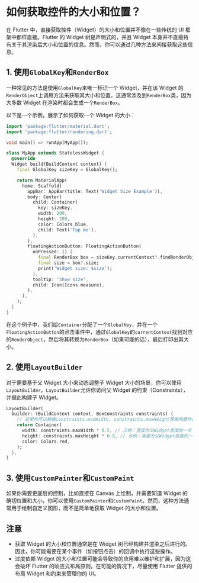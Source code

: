 # 如何获取控件的大小和位置？

在 Flutter 中，直接获取控件（Widget）的大小和位置并不像在一些传统的 UI 框架中那样直接。Flutter 的 Widget 树是声明式的，并且 Widget 本身并不直接持有关于其渲染后大小和位置的信息。然而，你可以通过几种方法来间接获取这些信息。

## 1. 使用`GlobalKey`和`RenderBox`

一种常见的方法是使用`GlobalKey`来唯一标识一个 Widget，并在该 Widget 的`RenderObject`上调用方法来获取其大小和位置。这通常涉及到`RenderBox`类，因为大多数 Widget 在渲染时都会生成一个`RenderBox`。

以下是一个示例，展示了如何获取一个 Widget 的大小：

```dart
import 'package:flutter/material.dart';
import 'package:flutter/rendering.dart';

void main() => runApp(MyApp());

class MyApp extends StatelessWidget {
  @override
  Widget build(BuildContext context) {
    final GlobalKey sizeKey = GlobalKey();

    return MaterialApp(
      home: Scaffold(
        appBar: AppBar(title: Text('Widget Size Example')),
        body: Center(
          child: Container(
            key: sizeKey,
            width: 200,
            height: 200,
            color: Colors.blue,
            child: Text('Tap me'),
          ),
        ),
        floatingActionButton: FloatingActionButton(
          onPressed: () {
            final RenderBox box = sizeKey.currentContext?.findRenderObject() as RenderBox?;
            final size = box?.size;
            print('Widget size: $size');
          },
          tooltip: 'Show size',
          child: Icon(Icons.measure),
        ),
      ),
    );
  }
}
```

在这个例子中，我们给`Container`分配了一个`GlobalKey`，并在一个`FloatingActionButton`的点击事件中，通过`GlobalKey`的`currentContext`找到对应的`RenderObject`，然后将其转换为`RenderBox`（如果可能的话），最后打印出其大小。

## 2. 使用`LayoutBuilder`

对于需要基于父 Widget 大小来动态调整子 Widget 大小的场景，你可以使用`LayoutBuilder`。`LayoutBuilder`允许你访问父 Widget 的约束（Constraints），并据此构建子 Widget。

```dart
LayoutBuilder(
  builder: (BuildContext context, BoxConstraints constraints) {
    // 这里你可以根据constraints.maxWidth, constraints.maxHeight等来构建你的Widget
    return Container(
      width: constraints.maxWidth * 0.5, // 示例：宽度为父Widget宽度的一半
      height: constraints.maxHeight * 0.5, // 示例：高度为父Widget高度的一半
      color: Colors.red,
    );
  },
)
```

## 3. 使用`CustomPainter`和`CustomPaint`

如果你需要更底层的控制，比如直接在 Canvas 上绘制，并需要知道 Widget 的确切位置和大小，你可以使用`CustomPainter`和`CustomPaint`。然而，这种方法通常用于绘制自定义图形，而不是简单地获取 Widget 的大小和位置。

## 注意

- 获取 Widget 的大小和位置通常是在 Widget 树已经构建并渲染之后进行的。因此，你可能需要在某个事件（如按钮点击）的回调中执行这些操作。
- 过度依赖 Widget 的大小和位置可能会导致你的应用难以维护和扩展，因为这会破坏 Flutter 的响应式布局原则。在可能的情况下，尽量使用 Flutter 提供的布局 Widget 和约束来管理你的 UI。
